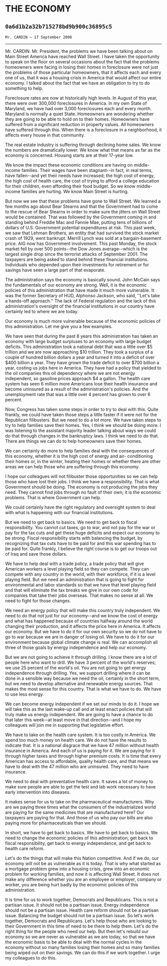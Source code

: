 # THE ECONOMY
## `0a6d1b2a32b715278bd9b900c36895c5`
`Mr. CARDIN — 17 September 2008`

---


Mr. CARDIN. Mr. President, the problems we have been talking about on 
Main Street America have reached Wall Street. I have taken the 
opportunity to speak on the floor on several occasions about the fact 
that the problems homeowners were facing in losing their homes in 
foreclosure were not just the problems of those particular homeowners, 
that it affects each and every one of us, that it was a housing crisis 
in America that would affect our entire economy. I talked about the 
fact that we have an obligation to try to do something to help.

Foreclosure rates are now at historically high levels. In August of 
this year, there were over 300,000 foreclosures in America. In my own 
State of Maryland, we have had over 3,000 foreclosures each and every 
month. Maryland is normally a quiet State. Homeowners are wondering 
whether they are going to be able to hold on to their homes. Homeowners 
have suffered from a significant reduction in property values. All 
homeowners have suffered through this. When there is a foreclosure in a 
neighborhood, it affects every house in that community.

The real estate industry is suffering through declining home sales. 
We know the numbers are dramatically lower. We know what that means as 
far as the economy is concerned. Housing starts are at their 17-year 
low.

We know the impact these economic conditions are having on middle-
income families. Their wages have been stagnant--in fact, in real 
terms, have fallen--and yet their needs have increased; the high cost 
of energy, the high cost of health care, the cost of trying to afford a 
college education for their children, even affording their food budget. 
So we know middle-income families are hurting. We know Main Street is 
hurting.

But now we see that these problems have gone to Wall Street. We 
learned a few months ago about Bear Stearns and that the Government had 
to come to the rescue of Bear Stearns in order to make sure the jitters 
on Wall Street would be contained. That was followed by the Government 
coming in and standing behind Freddie Mac and Fannie Mae, putting tens 
of billions of dollars of U.S. Government potential expenditures at 
risk. This past week, we saw that Lehman Brothers, an entity that had 
survived the stock market crash of 1929, went bankrupt. Merrill Lynch 
was sold at a bargain-basement price. AIG now has Government 
involvement. This past Monday, the stock market fell by over 500 
points--the Dow Jones average--which is the largest single drop since 
the terrorist attacks of September 2001. The taxpayers are being asked 
to stand behind these financial institutions. Individuals who depended 
upon their investments for retirement or for savings have seen a large 
part of that evaporate.

The administration says the economy is basically sound. John McCain 
says the fundamentals of our economy are strong. Well, it is the 
economic policies of this administration that have made it much more 
vulnerable. It was the former Secretary of HUD, Alphonso Jackson, who 
said, ''Let's take a hands-off approach.'' The lack of Federal 
regulation and the lack of this administration's oversight of the 
financial institutions in our country have certainly led to where we 
are today.

Our economy is much more vulnerable because of the economic policies 
of this administration. Let me give you a few examples.



We have seen that during the past 8 years this administration has 
taken an economy with large budget surpluses to an economy with large 
budget deficits. This administration took a national debt that was a 
little over $5 trillion and we are now approaching $10 trillion. They 
took a surplus of a couple of hundred billion dollars a year and turned 
it into a deficit of over $400 billion a year. They have grown the 
trade deficit to over $700 billion a year, costing us jobs here in 
America. They have had a policy that yielded to the oil companies this 
oil dependency where we are not energy independent, so gasoline prices 
approach $4 a gallon. The health care system has seen 6 million more 
Americans lose their health insurance and become uninsured as a result 
of the administration's policies. And the unemployment rate that was a 
little over 4 percent has grown to over 6 percent.

Now, Congress has taken some steps in order to try to deal with this. 
Quite frankly, we could have taken those steps a little faster if it 
were not for the Republican filibusters. But we need to do a lot more. 
We have taken steps to try to help families save their homes. Yes, I 
think we should be doing more. I was listening to the assistant 
majority leader talking about ways we could do that through changes in 
the bankruptcy laws. I think we need to do that. There are things we 
can do to help homeowners save their homes.

We can certainly do more to help families deal with the consequences 
of this economy, whether it is the high cost of energy and air-
conditioning their homes or, in the winter, heating their homes or 
whether there are other areas we can help those who are suffering 
through this economy.

I hope our colleagues will not filibuster those opportunities so we 
can help those who have lost their jobs. I think we have a 
responsibility. That is what Government should be doing. The economy is 
not producing the jobs they need. They cannot find jobs through no 
fault of their own; it is the economic problems. That is where 
Government can help.

We could certainly have the right regulatory and oversight system to 
deal with what is happening with our financial institutions.

But we need to get back to basics. We need to get back to fiscal 
responsibility. You cannot cut taxes, go to war, and not pay for the 
war or pay for the tax cuts and get these huge deficits and expect our 
economy to be strong. Fiscal responsibility starts with balancing the 
budget, by recognizing that tax cuts have to be paid for and this war 
spending has to be paid for. Quite frankly, I believe the right course 
is to get our troops out of Iraq and save those dollars.

We have to help deal with a trade policy, a trade policy that will 
give American workers a level playing field so they can compete. They 
can compete with any country in the world, with their workforce, if it 
is a level playing field. But we need an administration that is going 
to fight for environmental and labor standards so that we have that 
level playing field and that will eliminate the tax breaks we give in 
our own code for companies that take their jobs overseas. That makes no 
sense at all. We need to fight for those changes.

We need an energy policy that will make this country truly 
independent. We need to do that not just for our economy--and we know 
the cost of energy and what has happened because of countries halfway 
around the world changing their production, and it affects the price 
here in America. It affects our economy. But we have to do it for our 
own security so we do not have to go to war because we are in danger of 
losing oil. We have to do it for our environment because global climate 
change is real. We can accomplish all three of those goals by energy 
independence and help our economy.

But we are not going to achieve it through drilling. I know there are 
a lot of people here who want to drill. We have 3 percent of the 
world's reserves; we use 25 percent of the world's oil. You are not 
going to get energy independence through drilling. Yes, we support 
drilling where it can be done in a sensible way because we need the 
oil, certainly in the short term, but we need to develop alternative 
and renewable energy sources. That makes the most sense for this 
country. That is what we have to do. We have to use less energy.

We can become energy independent if we set our minds to do it. I hope 
we will take this as the last wake-up call and at least enact policies 
that will truly make us energy independent. We are going to have a 
chance to do that later this week--at least move in that direction--and 
I hope my colleagues will join me in supporting that legislative 
effort.

We have to take on the health care system. It is too costly in 
America. We spend too much money on health care. We do not have the 
results to indicate that. It is a national disgrace that we have 47 
million without health insurance in America. And each of us is paying 
for it. We are paying for it through higher taxes and through higher 
premium costs. It is time that every American has access to affordable, 
quality health care, and that means we have to deal with the 47 million 
who are uninsured. They need to have insurance.


We need to deal with preventative health care. It saves a lot of 
money to make sure people are able to get the test and lab work 
necessary to have early intervention into diseases.

It makes sense for us to take on the pharmaceutical manufacturers. 
Why are we paying three times what the consumers of the industrialized 
world are paying for the same medicines that are manufactured here? Our 
taxpayers are paying for that. And those of us who pay our bills are 
also paying more for pharmaceuticals than we should.

In short, we have to get back to basics. We have to get back to 
basics. We need to change the economic policies of this administration, 
get back to fiscal responsibility, get back to energy independence, and 
get back to health care reform.

Let's do the things that will make this Nation competitive. And if we 
do, our economy will not be as vulnerable as it is today. That is why 
what started as a mortgage problem grew into a housing crisis, grew 
into an economic problem for working families, and now it is affecting 
Wall Street. It does not make any difference whether you are an 
employee or employer, company or worker, you are being hurt badly by 
the economic policies of this administration.

It is time for us to work together, Democrats and Republicans. This 
is not a partisan issue. It should not be a partisan issue. Energy 
independence should not be a partisan issue. Health care reform should 
not be a partisan issue. Balancing the budget should not be a partisan 
issue. So let's work together, Democrats and Republicans. Let's help 
those who are looking to their Government in this time of need to be 
there to help them. Let's do the right thing for the people who need 
our help. But then let's rebuild our economy so we are never as 
vulnerable as we are today, so that we have the economic basis to be 
able to deal with the normal cycles in the economy without so many 
families losing their homes and so many families being wiped out on 
their savings. We can do this if we work together. I urge my colleagues 
to do this.
